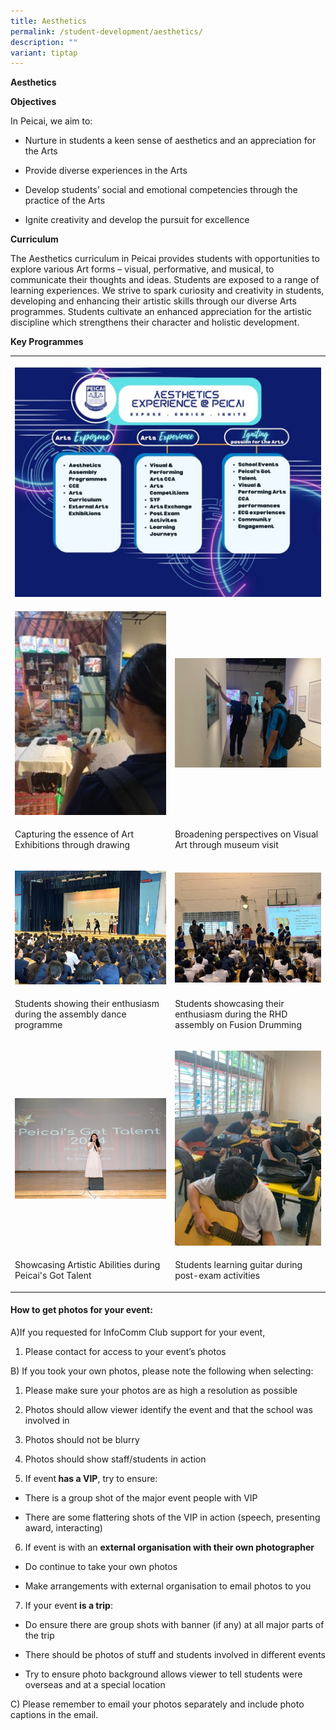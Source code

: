 ```yaml
---
title: Aesthetics
permalink: /student-development/aesthetics/
description: ""
variant: tiptap
---
```

<p><strong>Aesthetics</strong>
</p>
<p><strong>Objectives</strong>
</p>
<p>In Peicai, we aim to:</p>
<ul data-tight="true" class="tight">
<li>
<p>Nurture in students a keen sense of aesthetics and an appreciation for
the Arts</p>
</li>
<li>
<p>Provide diverse experiences in the Arts</p>
</li>
<li>
<p>Develop students’ social and emotional competencies through the practice
of the Arts</p>
</li>
<li>
<p>Ignite creativity and develop the pursuit for excellence</p>
<p></p>
</li>
</ul>
<p><strong>Curriculum</strong>
</p>
<p>The Aesthetics curriculum in Peicai provides students with opportunities
to explore various Art forms – visual, performative, and musical, to communicate
their thoughts and ideas. Students are exposed to a range of learning experiences.
We strive to spark curiosity and creativity in students, developing and
enhancing their artistic skills through our diverse Arts programmes. Students
cultivate an enhanced appreciation for the artistic discipline which strengthens
their character and holistic development.</p>
<p><strong>Key Programmes</strong>
</p>
<table style="minWidth: 50px">
<colgroup>
<col>
<col>
</colgroup>
<tbody>
<tr>
<th rowspan="1" colspan="2">
<p></p>
<div class="isomer-image-wrapper">
<img style="width: 100%" height="auto" width="100%" alt="" src="/images/Student Development/aesthetic_2024_1.jpg">
</div>
</th>
</tr>
<tr>
<td rowspan="1" colspan="1">
<p></p>
<div class="isomer-image-wrapper">
<img style="width: 100%" height="auto" width="100%" alt="" src="/images/Student Development/aesthetic_2024_2.jpg">
</div>
</td>
<td rowspan="1" colspan="1">
<p></p>
<div class="isomer-image-wrapper">
<img style="width: 100%" height="auto" width="100%" alt="" src="/images/Student Development/aesthetic_2024_3.jpg">
</div>
</td>
</tr>
<tr>
<td rowspan="1" colspan="1">
<p>Capturing the essence of Art Exhibitions through drawing</p>
</td>
<td rowspan="1" colspan="1">
<p>Broadening perspectives on Visual Art through museum visit</p>
</td>
</tr>
<tr>
<td rowspan="1" colspan="1">
<p></p>
<div class="isomer-image-wrapper">
<img style="width: 100%" height="auto" width="100%" alt="" src="/images/Student Development/aesthetic_2024_4.jpg">
</div>
</td>
<td rowspan="1" colspan="1">
<p></p>
<div class="isomer-image-wrapper">
<img style="width: 100%" height="auto" width="100%" alt="" src="/images/Student Development/aesthetic_2024_5.jpg">
</div>
</td>
</tr>
<tr>
<td rowspan="1" colspan="1">
<p>Students showing their enthusiasm during the assembly dance programme</p>
</td>
<td rowspan="1" colspan="1">
<p>Students showcasing their enthusiasm during the RHD assembly on Fusion
Drumming</p>
</td>
</tr>
<tr>
<td rowspan="1" colspan="1">
<p></p>
<div class="isomer-image-wrapper">
<img style="width: 100%" height="auto" width="100%" alt="" src="/images/Student Development/aesthetic_2024_6.jpg">
</div>
</td>
<td rowspan="1" colspan="1">
<p></p>
<div class="isomer-image-wrapper">
<img style="width: 100%" height="auto" width="100%" alt="" src="/images/Student Development/aesthetic_2024_7.jpg">
</div>
</td>
</tr>
<tr>
<td rowspan="1" colspan="1">
<p>Showcasing Artistic Abilities during Peicai's Got Talent</p>
</td>
<td rowspan="1" colspan="1">
<p>Students learning guitar during post-exam activities</p>
</td>
</tr>
</tbody>
</table>
<h4><strong>How to get photos for your event:</strong></h4>
<p>A)If you requested for InfoComm Club support for your event,</p>
<ol data-tight="true" class="tight">
<li>
<p>Please contact for access to your event’s photos</p>
</li>
</ol>
<p>B) If you took your own photos, please note the following when selecting:</p>
<ol data-tight="true" class="tight">
<li>
<p>Please make sure your photos are as high a resolution as possible</p>
</li>
<li>
<p>Photos should allow viewer identify the event and that the school was
involved in</p>
</li>
<li>
<p>Photos should not be blurry</p>
</li>
<li>
<p>Photos should show staff/students in action</p>
</li>
<li>
<p>If event<strong> has a VIP</strong>, try to ensure:</p>
</li>
</ol>
<ul data-tight="true" class="tight">
<li>
<p>There is a group shot of the major event people with VIP</p>
</li>
<li>
<p>There are some flattering shots of the VIP in action (speech, presenting
award, interacting)</p>
</li>
</ul>
<ol start="6" data-tight="true" class="tight">
<li>
<p>If event is with an <strong>external organisation with their own photographer</strong>
</p>
</li>
</ol>
<ul data-tight="true" class="tight">
<li>
<p>Do continue to take your own photos</p>
</li>
<li>
<p>Make arrangements with external organisation to email photos to you</p>
</li>
</ul>
<ol start="7" data-tight="true" class="tight">
<li>
<p>If your event<strong> is a trip</strong>:</p>
</li>
</ol>
<ul data-tight="true" class="tight">
<li>
<p>Do ensure there are group shots with banner (if any) at all major parts
of the trip</p>
</li>
<li>
<p>There should be photos of stuff and students involved in different events</p>
</li>
<li>
<p>Try to ensure photo background allows viewer to tell students were overseas
and at a special location</p>
</li>
</ul>
<p>C) Please remember to email your photos separately and include photo captions
in the email.</p>